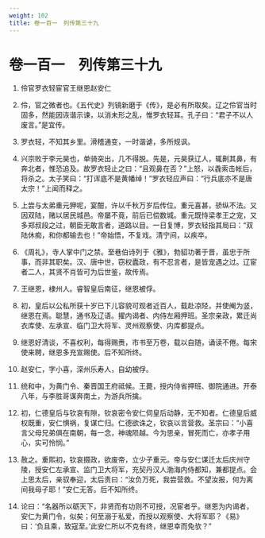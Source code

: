 ```yaml
---
weight: 102
title: 卷一百一　列传第三十九
---
```


# 卷一百一　列传第三十九

1. <span id="卷一百一　列传第三十九-1"></span>
伶官罗衣轻宦官王继恩赵安仁

2. <span id="卷一百一　列传第三十九-2"></span>
伶，官之微者也。《五代史》列镜新磨于《传》，是必有所取矣。辽之伶官当时固多，然能因诙谐示谏，以消未形之乱，惟罗衣轻耳。孔子曰：“君子不以人废言。”是宜传。

3. <span id="卷一百一　列传第三十九-3"></span>
罗衣轻，不知其乡里。滑稽通变，一时谐谑，多所规讽。

4. <span id="卷一百一　列传第三十九-4"></span>
兴宗败于李元昊也，单骑突出，几不得脱。先是，元昊获辽人，辄劓其鼻，有奔北者，惟恐追及。故罗衣轻止之曰：“且观鼻在否？”上怒，以毳索击帐后，将杀之。太子笑曰：“打诨底不是黄幡绰！”罗衣轻应声曰：“行兵底亦不是唐太宗！”上闻而释之。

5. <span id="卷一百一　列传第三十九-5"></span>
上尝与太弟重元狎呢，宴酣，许以千秋万岁后传位。重元喜甚，骄纵不法。又因双陆，赌以居民城邑。帝屡不竟，前后已偿数城。重元既恃梁孝王之宠，又多郑叔段之过，朝臣无敢言者，道路以目。一日复博，罗衣轻指其局曰：“双陆休痴，和你都输去也！”帝始悟，不复戏。清宁间，以疾卒。

6. <span id="卷一百一　列传第三十九-6"></span>
《周礼》，寺人掌中门之禁。至巷伯诗列于《雅》，勃貂功著于晋，虽忠于所事，而非其职矣。汉、唐中世，窃权蠹政，有不忍言者，是皆宠遇之过。辽宦者二人，其贤不肖皆可为后世鉴，故传焉。

7. <span id="卷一百一　列传第三十九-7"></span>
王继恩，棣州人。睿智皇后南征，继恩被俘。

8. <span id="卷一百一　列传第三十九-8"></span>
初，皇后以公私所获十岁已下儿容貌可观者近百人，载赴凉陉，并使阉为竖，继恩在焉。聪慧，通书及辽语。擢内谒者、内侍左厢押班。圣宗亲政，累迁尚衣库使、左承宣、临门卫大将军、灵州观察使、内库都提点。

9. <span id="卷一百一　列传第三十九-9"></span>
继恩好清谈，不喜权利，每得赐赉，市书至万卷，载以自随，诵读不倦。每宋使来聘，继恩多充宣赐使。后不知所终。

10. <span id="卷一百一　列传第三十九-10"></span>
赵安仁，字小喜，深州乐寿人，自幼被俘。

11. <span id="卷一百一　列传第三十九-11"></span>
统和中，为黄门令、秦晋国王府祗候。王薨，授内侍省押班、御院通进。开泰八年，与李胜哥谋奔南土，为游兵所擒。

12. <span id="卷一百一　列传第三十九-12"></span>
初，仁德皇后与钦哀有隙，钦哀密令安仁伺皇后动静，无不知者。仁德皇后威权既重，安仁惧祸，复谋亡归。仁德欲诛之，钦哀以言营救。圣宗曰：“小喜言父母兄弟俱在南朝，每一念，神魂陨越。今为思亲，冒死而亡，亦孝子用心，实可怜悯。”

13. <span id="卷一百一　列传第三十九-13"></span>
赦之。重熙初，钦哀摄政，欲废帝，立少子重元。帝与安仁谋迁太后庆州守陵，授安仁左承宣、监门卫大将军，充契丹汉人渤海内侍都知，兼都提点。会上思太后，亲驭奉迎，太后责曰：“汝负万死，我尝营救。不望汝报，何为离间我母子耶！”安仁无答。后不知所终。

14. <span id="卷一百一　列传第三十九-14"></span>
论曰：“名器所以砺天下，非贤而有功则不可授，况宦者乎。继恩为内谒者，安仁为黄门令，似矣；何至溺于私爱，而授以观察使、大将军耶？《易》曰：‘负且乘，致寇至。’此安仁所以不克有终，继恩幸而免欤？”
